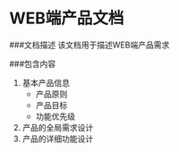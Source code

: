 WEB端产品文档
============================

###文档描述
该文档用于描述WEB端产品需求

###包含内容
1. 基本产品信息
    * 产品原则
    * 产品目标
    * 功能优先级
2. 产品的全局需求设计
3. 产品的详细功能设计